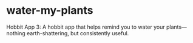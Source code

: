 # water-my-plants
Hobbit App 3: A hobbit app that helps remind you to water your plants—nothing earth-shattering, but consistently useful.
